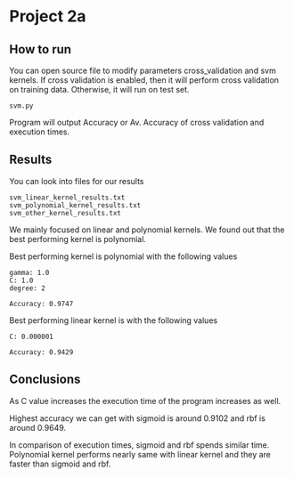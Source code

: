 # Project 2a

## How to run

You can open source file to modify parameters cross_validation and svm kernels. If cross validation is enabled, 
then it will perform cross validation on training data. Otherwise, it will run on test set.

    svm.py 
    
Program will output Accuracy or Av. Accuracy of cross validation and execution times.

## Results

You can look into files for our results

    svm_linear_kernel_results.txt
    svm_polynomial_kernel_results.txt
    svm_other_kernel_results.txt

We mainly focused on linear and polynomial kernels. We found out that the best performing kernel is polynomial.

Best performing kernel is polynomial with the following values

    gamma: 1.0
    C: 1.0
    degree: 2
	
	Accuracy: 0.9747

Best performing linear kernel is with the following values

    C: 0.000001
	
	Accuracy: 0.9429
	
## Conclusions

As C value increases the execution time of the program increases as well.

Highest accuracy we can get with sigmoid is around 0.9102 and rbf is around 0.9649.

In comparison of execution times, sigmoid and rbf spends similar time. Polynomial kernel
performs nearly same with linear kernel and they are faster than sigmoid and rbf. 
